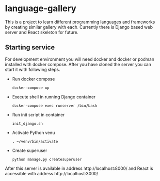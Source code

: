 language-gallery
================

This is a project to learn different programming languages and frameworks by
creating similar gallery with each. Currently there is Django based web server
and React skeleton for future.


Starting service
----------------

For development environment you will need docker and docker or podman installed
with docker compose. After you have cloned the server you can start it with
following steps.

- Run docker compose

  `docker-compose up`

- Execute shell in running Django container

  `docker-compose exec runserver /bin/bash`

- Run init script in container

  `init_django.sh`

- Activate Python venu

  `. ~/venv/bin/activate`

- Create superuser

  `python manage.py createsuperuser`

After this server is available in address http://localhost:8000/ and React is
accessible with address http://localhost:3000/


